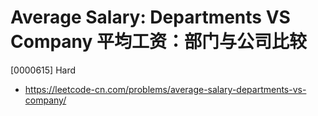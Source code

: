 # Average Salary: Departments VS Company 平均工资：部门与公司比较

[0000615] Hard

- https://leetcode-cn.com/problems/average-salary-departments-vs-company/
